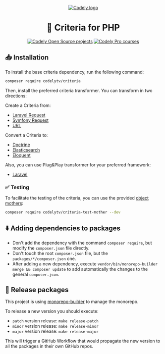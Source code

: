 <p align="center">
  <a href="https://codely.com">
    <picture>
      <source media="(prefers-color-scheme: dark)" srcset="https://codely.com/logo/codely_logo-dark.svg">
      <source media="(prefers-color-scheme: light)" srcset="https://codely.com/logo/codely_logo-light.svg">
      <img alt="Codely logo" src="https://codely.com/logo/codely_logo.svg">
    </picture>
  </a>
</p>

<h1 align="center">
  🎼 Criteria for PHP
</h1>

<p align="center">
    <a href="https://github.com/CodelyTV"><img src="https://img.shields.io/badge/Codely-OS-green.svg?style=flat-square" alt="Codely Open Source projects"/></a>
    <a href="https://pro.codely.com"><img src="https://img.shields.io/badge/Codely-Pro-black.svg?style=flat-square" alt="Codely Pro courses"/></a>
</p>

## 📥 Installation

To install the base criteria dependency, run the following command:
```sh
composer require codelytv/criteria
```

Then, install the preferred criteria transformer. You can transform in two directions:

Create a Criteria from:
- [Laravel Request](./packages/criteria-from-laravel-request)
- [Symfony Request](./packages/criteria-from-symfony-request)
- [URL](./packages/criteria-from-url)

Convert a Criteria to:
- [Doctrine](./packages/criteria-to-doctrine)
- [Elasticsearch](./packages/criteria-to-elasticsearch)
- [Eloquent](./packages/criteria-to-eloquent)

Also, you can use Plug&Play transformer for your preferred framework:
- [Laravel](./packages/criteria-from-laravel-request-to-eloquent)

### ✅ Testing
To facilitate the testing of the criteria, you can use the provided [object mothers](https://www.martinfowler.com/bliki/ObjectMother.html):

```sh
composer require codelytv/criteria-test-mother --dev
```
## ⬇️ Adding dependencies to packages

* Don't add the dependency with the command `composer require`, but modify the `composer.json` file directly.
* Don't touch the root `composer.json` file, but the `packages/*/composer.json` one.
* After adding a new dependency, execute `vendor/bin/monorepo-builder merge && composer update` to add automatically the changes to the general `composer.json`.

## 🚀 Release packages

This project is using [monorepo-builder](https://github.com/symplify/monorepo-builder) to manage the monorepo.

To release a new version you should execute:
* `patch` version release: `make release-patch`
* `minor` version release: `make release-minor`
* `major` version release: `make release-major`

This will trigger a GitHub Workflow that would propagate the new version to all the packages in their own GitHub repos.
